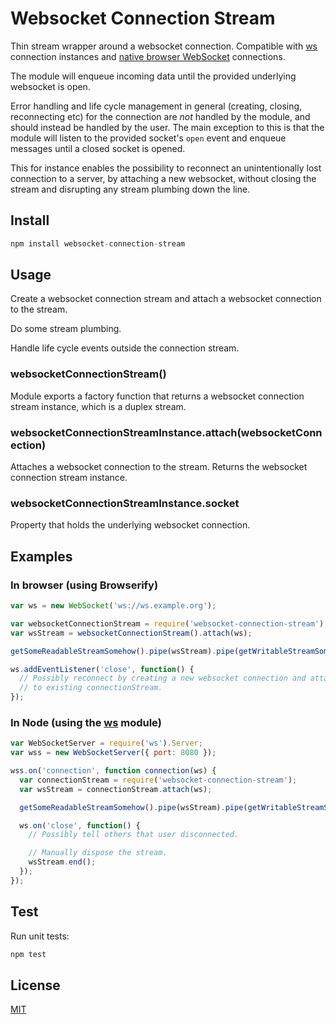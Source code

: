 # Websocket Connection Stream

Thin stream wrapper around a websocket connection. Compatible with
[ws](https://github.com/websockets/ws) connection instances and
[native browser WebSocket](https://developer.mozilla.org/en-US/docs/Web/API/WebSocket)
connections.

The module will enqueue incoming data until the provided underlying websocket is
open.

Error handling and life cycle management in general (creating, closing,
reconnecting etc) for the connection are _not_ handled by the module, and should
instead be handled by the user. The main exception to this is that the module
will listen to the provided socket's `open` event and enqueue messages until a
closed socket is opened.

This for instance enables the possibility to reconnect an unintentionally lost
connection to a server, by attaching a new websocket, without closing the stream
and disrupting any stream plumbing down the line.

## Install

```js
npm install websocket-connection-stream
```

## Usage

Create a websocket connection stream and attach a websocket connection to the
stream.

Do some stream plumbing.

Handle life cycle events outside the connection stream.

### websocketConnectionStream()

Module exports a factory function that returns a websocket connection stream
instance, which is a duplex stream.

### websocketConnectionStreamInstance.attach(websocketConnection)

Attaches a websocket connection to the stream. Returns the websocket connection
stream instance.

### websocketConnectionStreamInstance.socket

Property that holds the underlying websocket connection.

## Examples

### In browser (using Browserify)

```js
var ws = new WebSocket('ws://ws.example.org');

var websocketConnectionStream = require('websocket-connection-stream');
var wsStream = websocketConnectionStream().attach(ws);

getSomeReadableStreamSomehow().pipe(wsStream).pipe(getWritableStreamSomehow());

ws.addEventListener('close', function() {
  // Possibly reconnect by creating a new websocket connection and attaching it
  // to existing connectionStream.
});
```

### In Node (using the [ws](https://github.com/websockets/ws) module)

```js
var WebSocketServer = require('ws').Server;
var wss = new WebSocketServer({ port: 8080 });

wss.on('connection', function connection(ws) {
  var connectionStream = require('websocket-connection-stream');
  var wsStream = connectionStream.attach(ws);

  getSomeReadableStreamSomehow().pipe(wsStream).pipe(getWritableStreamSomehow());

  ws.on('close', function() {
    // Possibly tell others that user disconnected.

    // Manually dispose the stream.
    wsStream.end();
  });
});
```

## Test

Run unit tests:

```js
npm test
```

## License

[MIT](LICENSE)



